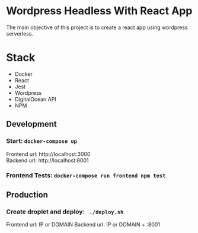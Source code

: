 # Wordpress Headless With React App
The main objective of this project is to create a react app using wordpress serverless.

# Stack
- Docker
- React
- Jest
- Wordpress
- DigitalOcean API
- NPM

## Development
### Start: `docker-compose up`
Frontend url: http://localhost:3000 \
Backend url: http://localhost:8001
### Frontend Tests: `docker-compose run frontend npm test`

## Production
### Create droplet and deploy: ` ./deploy.sh`
Frontend url: IP or DOMAIN
Backend url: IP or DOMAIN + :8001
